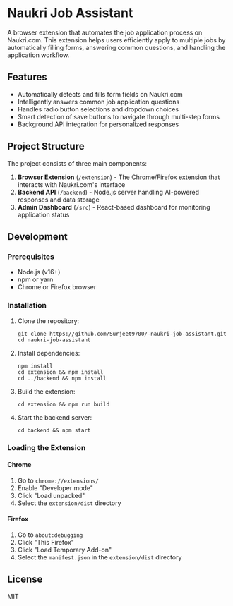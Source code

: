 # Naukri Job Assistant

A browser extension that automates the job application process on Naukri.com. This extension helps users efficiently apply to multiple jobs by automatically filling forms, answering common questions, and handling the application workflow.

## Features

- Automatically detects and fills form fields on Naukri.com
- Intelligently answers common job application questions
- Handles radio button selections and dropdown choices
- Smart detection of save buttons to navigate through multi-step forms
- Background API integration for personalized responses

## Project Structure

The project consists of three main components:

1. **Browser Extension** (`/extension`) - The Chrome/Firefox extension that interacts with Naukri.com's interface
2. **Backend API** (`/backend`) - Node.js server handling AI-powered responses and data storage
3. **Admin Dashboard** (`/src`) - React-based dashboard for monitoring application status

## Development

### Prerequisites

- Node.js (v16+)
- npm or yarn
- Chrome or Firefox browser

### Installation

1. Clone the repository:
   ```
   git clone https://github.com/Surjeet9700/-naukri-job-assistant.git
   cd naukri-job-assistant
   ```

2. Install dependencies:
   ```
   npm install
   cd extension && npm install
   cd ../backend && npm install
   ```

3. Build the extension:
   ```
   cd extension && npm run build
   ```

4. Start the backend server:
   ```
   cd backend && npm start
   ```

### Loading the Extension

#### Chrome
1. Go to `chrome://extensions/`
2. Enable "Developer mode"
3. Click "Load unpacked"
4. Select the `extension/dist` directory

#### Firefox
1. Go to `about:debugging`
2. Click "This Firefox"
3. Click "Load Temporary Add-on"
4. Select the `manifest.json` in the `extension/dist` directory

## License

MIT 